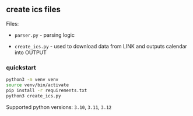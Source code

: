 ## create ics files 

Files:

- `parser.py` - parsing logic

- `create_ics.py` - used to download data from LINK and outputs calendar into OUTPUT


### quickstart

```bash
python3 -m venv venv
source venv/bin/activate
pip install -r requirements.txt
python3 create_ics.py
```

Supported python versions: `3.10`, `3.11`, `3.12`
